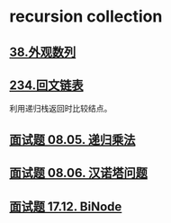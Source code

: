 # recursion collection

## [38.外观数列](../src/38.外观数列.java)

## [234.回文链表](../src/234.回文链表.java)

利用递归栈返回时比较结点。

## [面试题 08.05. 递归乘法](../cn/Java/_____08_05_Recursive_Mulitply_LCCI/Solution.java)

## [面试题 08.06. 汉诺塔问题](../cn/Java/_____08_06_Hanota_LCCI/Solution.java)

## [面试题 17.12. BiNode](../cn/Java/_____17_12_BiNode_LCCI_1/Solution.java)
